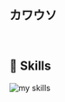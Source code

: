 <!-- 1. GitHub usernameを変更 -->
<!--
<div align="right">
  <img src="https://komarev.com/ghpvc/?username=kwauso" />
</div>
-->

## カワウソ
<br>

<!-- 2. プロフィールや連絡先を変更 -->
<!--
## <img src="https://media.giphy.com/media/hvRJCLFzcasrR4ia7z/giphy.gif" width="28"> コンニチハ

- 🧑‍💻 I'm a engineer.
- 🌱 I’m currently learning go!
- 😼 I'm interesting in degital identity, DID/VC, and so on.
<br>
-->


<!-- 3. 好きな技術スタックに変更 -->
<!-- ライトモート：theme=light, ダークモート：theme=dark -->
<!-- アイコンの選択肢一覧：https://arc.net/l/quote/zizyykfh -->
## 🌱 Skills
<img alt="my skills" src="https://skillicons.dev/icons?theme=dark&perline=7&i=python,ts,nodejs,react,next,python,emacs,github,linux" />
<br>


<!-- 4. GitHub usernameを変更, 2箇所 -->
<!-- ライトモート：theme=light, ダークモート：theme=vue-dark  -->
<!--
## 🏃‍♀️ Activities
<div align="left"> 
  <img alt="Top Langs" height="170px" src="https://github-readme-stats.vercel.app/api?username=kwauso&theme=vue-dark&layout=compact" />
  <img alt="github stats" height="170px" src="https://github-readme-stats.vercel.app/api/top-langs/?username=kwauso&theme=vue-dark&layout=compact" />
</div>
-->


<!--
This repository is a ✨ _special_ ✨ repository because its `README.md` (this file) appears on your GitHub profile.

Here are some ideas to get you started:

- 🔭 I’m currently working on ...
- 🌱 I’m currently learning ...
- 👯 I’m looking to collaborate on ...
- 🤔 I’m looking for help with ...
- 💬 Ask me about ...
- 📫 How to reach me: ...
- 😄 Pronouns: ...
- ⚡ Fun fact: ...
-->
